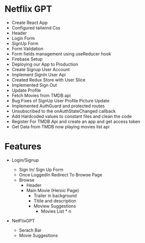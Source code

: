 # Netflix GPT

- Create React App
- Configured tailwind Css
- Header
- Login Form
- SignUp Form
- Form Validation
- Form fields management using useReducer hook
- Firebase Setup
- Deploying our App to Production
- Create Signup User Account
- Implement SignIn User Api
- Created Redux Store with User Slice
- Implemented Sign Out
- Update Profile
- Fetch Movies from TMDB api
- Bug Fixes of SignUp User Profile Picture Update
- Implemented AuthGuard and protected routes
- Unsubscribed to the onAuthStateChanged callback
- Add Hardcoded values to constant files and clean the code
- Register For TMDB Api and create an app and get access token
- Get Data from TMDB now playing movies list api

# Features

- Login/Signup

  - Sign In/ Sign Up Form
  - Once LoggedIn Redirect To Browse Page
  - Browse
    - Header
    - Main Movie (Heroic Page)
      - Trailer in background
      - Titile and description
      - Moview Suggestions
        - Movies List \* n

- NetFlixGPT
  - Serach Bar
  - Movie Suggestions
